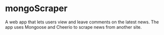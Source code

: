 # mongoScraper
A web app that lets users view and leave comments on the latest news. The app uses Mongoose and Cheerio to scrape news from another site.
